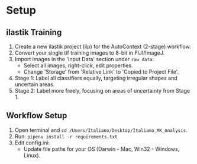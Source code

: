 # Setup

## ilastik Training

1. Create a new ilastik project (ilp) for the AutoContext (2-stage) workflow.
2. Convert your single tif training images to 8-bit in FIJI/ImageJ.
3. Import images in the 'Input Data' section under `raw data`:
   - Select all images, right-click, edit properties.
   - Change 'Storage' from 'Relative Link' to 'Copied to Project File'.
4. Stage 1: Label all classifiers equally, targeting irregular shapes and uncertain areas.
5. Stage 2: Label more freely, focusing on areas of uncertainty from Stage 1.

## Workflow Setup

1. Open terminal and `cd /Users/Italiano/Desktop/Italiano_MK_Analysis`.
2. Run: `pipenv install -r requirements.txt`
3. Edit config.ini:
   - Update file paths for your OS (Darwin - Mac, Win32 - Windows, Linux).